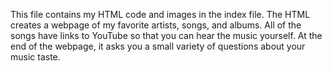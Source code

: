 This file contains my HTML code and images in the index file. The HTML creates a webpage of my favorite artists, songs, and albums. All of the songs have links to YouTube so that you can hear the music yourself. At the end of the webpage, it asks you a small variety of questions about your music taste.
